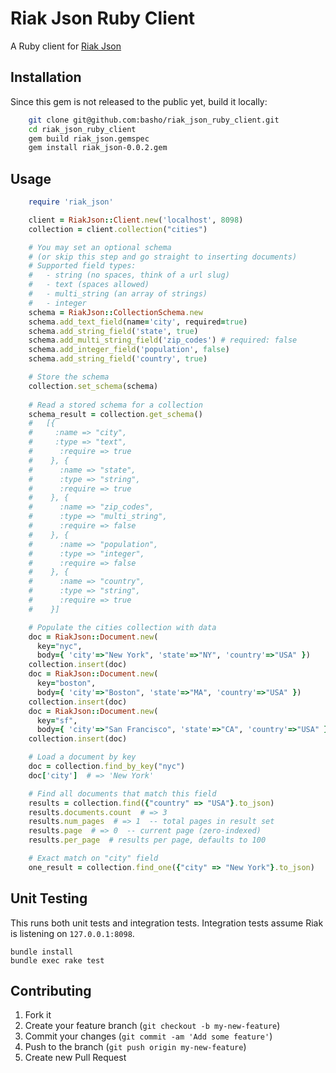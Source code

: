 # Riak Json Ruby Client

A Ruby client for [Riak Json](https://github.com/basho-labs/riak_json/)

## Installation

Since this gem is not released to the public yet, build it locally:

```bash
    git clone git@github.com:basho/riak_json_ruby_client.git
    cd riak_json_ruby_client
    gem build riak_json.gemspec
    gem install riak_json-0.0.2.gem
```

## Usage
```ruby
    require 'riak_json'

    client = RiakJson::Client.new('localhost', 8098)
    collection = client.collection("cities")

    # You may set an optional schema
    # (or skip this step and go straight to inserting documents)
    # Supported field types:
    #   - string (no spaces, think of a url slug)
    #   - text (spaces allowed)
    #   - multi_string (an array of strings)
    #   - integer
    schema = RiakJson::CollectionSchema.new
    schema.add_text_field(name='city', required=true)
    schema.add_string_field('state', true)
    schema.add_multi_string_field('zip_codes') # required: false 
    schema.add_integer_field('population', false)
    schema.add_string_field('country', true)

    # Store the schema
    collection.set_schema(schema)
    
    # Read a stored schema for a collection
    schema_result = collection.get_schema()
    #   [{
    #     :name => "city",
    #     :type => "text",
    #      :require => true
    #    }, {
    #      :name => "state",
    #      :type => "string",
    #      :require => true
    #    }, {
    #      :name => "zip_codes",
    #      :type => "multi_string",
    #      :require => false
    #    }, {
    #      :name => "population",
    #      :type => "integer",
    #      :require => false
    #    }, {
    #      :name => "country",
    #      :type => "string",
    #      :require => true
    #    }]

    # Populate the cities collection with data
    doc = RiakJson::Document.new(
      key="nyc",
      body={ 'city'=>"New York", 'state'=>"NY", 'country'=>"USA" })
    collection.insert(doc)
    doc = RiakJson::Document.new(
      key="boston",
      body={ 'city'=>"Boston", 'state'=>"MA", 'country'=>"USA" })
    collection.insert(doc)
    doc = RiakJson::Document.new(
      key="sf",
      body={ 'city'=>"San Francisco", 'state'=>"CA", 'country'=>"USA" })
    collection.insert(doc)

    # Load a document by key
    doc = collection.find_by_key("nyc")
    doc['city']  # => 'New York'

    # Find all documents that match this field
    results = collection.find({"country" => "USA"}.to_json)
    results.documents.count  # => 3
    results.num_pages  # => 1  -- total pages in result set
    results.page  # => 0  -- current page (zero-indexed)
    results.per_page  # results per page, defaults to 100

    # Exact match on "city" field
    one_result = collection.find_one({"city" => "New York"}.to_json)
```

## Unit Testing
This runs both unit tests and integration tests.
Integration tests assume Riak is listening on ```127.0.0.1:8098```.
```
bundle install
bundle exec rake test
```

## Contributing

1. Fork it
2. Create your feature branch (`git checkout -b my-new-feature`)
3. Commit your changes (`git commit -am 'Add some feature'`)
4. Push to the branch (`git push origin my-new-feature`)
5. Create new Pull Request
